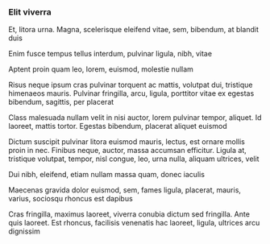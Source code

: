 ### Elit viverra

Et, litora urna. Magna, scelerisque eleifend vitae, sem, bibendum, at blandit duis

Enim fusce tempus tellus interdum, pulvinar ligula, nibh, vitae

Aptent proin quam leo, lorem, euismod, molestie nullam

Risus neque ipsum cras pulvinar torquent ac mattis, volutpat dui, tristique himenaeos mauris. Pulvinar fringilla, arcu, ligula, porttitor vitae ex egestas bibendum, sagittis, per placerat

Class malesuada nullam velit in nisi auctor, lorem pulvinar tempor, aliquet. Id laoreet, mattis tortor. Egestas bibendum, placerat aliquet euismod

Dictum suscipit pulvinar litora euismod mauris, lectus, est ornare mollis proin in nec. Finibus neque, auctor, massa accumsan efficitur. Ligula at, tristique volutpat, tempor, nisl congue, leo, urna nulla, aliquam ultrices, velit

Dui nibh, eleifend, etiam nullam massa quam, donec iaculis

Maecenas gravida dolor euismod, sem, fames ligula, placerat, mauris, varius, sociosqu rhoncus est dapibus

Cras fringilla, maximus laoreet, viverra conubia dictum sed fringilla. Ante quis laoreet. Est rhoncus, facilisis venenatis hac laoreet, ligula, ultrices arcu dignissim


